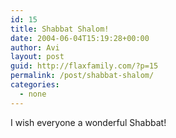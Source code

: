 ```yaml
---
id: 15
title: Shabbat Shalom!
date: 2004-06-04T15:19:28+00:00
author: Avi
layout: post
guid: http://flaxfamily.com/?p=15
permalink: /post/shabbat-shalom/
categories:
  - none
---
```

I wish everyone a wonderful Shabbat!